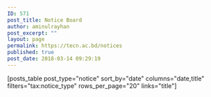 ```yaml
---
ID: 571
post_title: Notice Board
author: aminulrayhan
post_excerpt: ""
layout: page
permalink: https://tecn.ac.bd/notices
published: true
post_date: 2018-03-14 09:29:19
---
```

[posts_table post_type="notice" sort_by="date" columns="date,title" filters="tax:notice_type" rows_per_page="20" links="title"]